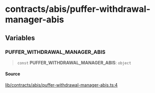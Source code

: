 # contracts/abis/puffer-withdrawal-manager-abis

## Variables

### PUFFER\_WITHDRAWAL\_MANAGER\_ABIS

> `const` **PUFFER\_WITHDRAWAL\_MANAGER\_ABIS**: `object`

#### Source

[lib/contracts/abis/puffer-withdrawal-manager-abis.ts:4](https://github.com/PufferFinance/puffer-sdk/blob/0be1bec30fd92606682cd2b2062122b82c51e20f/lib/contracts/abis/puffer-withdrawal-manager-abis.ts#L4)
